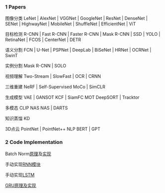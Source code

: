 ### 1 Papers
图像分类 LeNet | AlexNet | VGGNet | GoogleNet | ResNet | DenseNet | SENet | HighwayNet | MobileNet | ShuffleNet | EfficientNet | ViT

目标检测 R-CNN | Fast R-CNN | Faster R-CNN | Mask R-CNN | SSD | YOLO | RetinaNet | FCOS | CenterNet | DETR

语义分割 FCN | U-Net | PSPNet | DeepLab | BiSeNet | HRNet | OCRNet | SwinT


实例分割 Mask R-CNN | SOLO  

视频理解 Two-Stream | SlowFast | OCR | CRNN

三维重建 NeRF | Self-Supervised MoCo | SimCLR  

生成模型 VAE | GANSOT KCF | SiamFC  MOT DeepSORT | Tracktor  

多模态 CLIP  NAS NAS | DARTS

知识蒸馏 KD  

3D点云 PointNet | PointNet++  NLP BERT | GPT

### 2 Code Implementation

Batch Norm[原理](https://zhuanlan.zhihu.com/p/441573901)及[实现](https://blog.csdn.net/m0_45388819/article/details/119818716)

手动实现[RNN模块](https://zhuanlan.zhihu.com/p/34421200)

手动实现[LSTM](https://github.com/piEsposito/pytorch-lstm-by-hand/blob/master/LSTM.ipynb)

[GRU原理及实现](https://zh-v2.d2l.ai/chapter_recurrent-modern/gru.html)
